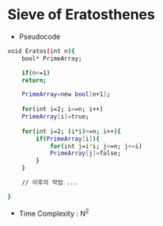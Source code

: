 # Sieve of Eratosthenes

- Pseudocode
```bash
void Eratos(int n){
	bool* PrimeArray;

	if(n<=1) 
    return;

	PrimeArray=new bool[n+1];
	
	for(int i=2; i<=n; i++) 
    PrimeArray[i]=true;
	
	for(int i=2; (i*i)<=n; i++){
		if(PrimeArray[i]){
			for(int j=i*i; j<=n; j+=i) 
            PrimeArray[j]=false;
		}
	}

	// 이후의 작업 ...

}
```
- Time Complexity : N<sup>2</sup>